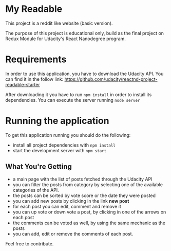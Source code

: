# My Readable

This project is a reddit like website (basic version).

The purpose of this project is educational only, build as the final project on Redux Module for Udacity's React Nanodegree program.

# Requirements
In order to use this application, you have to download the Udacity API. You can find it in the follow link:
https://github.com/udacity/reactnd-project-readable-starter

After downloading it you have to run `npm install` in order to install its dependencies.
You can execute the server running `node server`


# Running the application
To get this application running you should do the following:

* install all project dependencies with `npm install`
* start the development server with `npm start`


## What You're Getting
* a main page with the list of posts fetched through the Udacity API
* you can filter the posts from category by selecting one of the available categories of the API.
* the posts can be sorted by vote score or the date they were posted
* you can add new posts by clicking in the link **new post**
* for each post you can edit, comment and remove it
* you can up vote or down vote a post, by clicking in one of the arrows on each post
* the comments can be voted as well, by using the same mechanic as the posts
* you can add, edit or remove the comments of each post.

Feel free to contribute.












